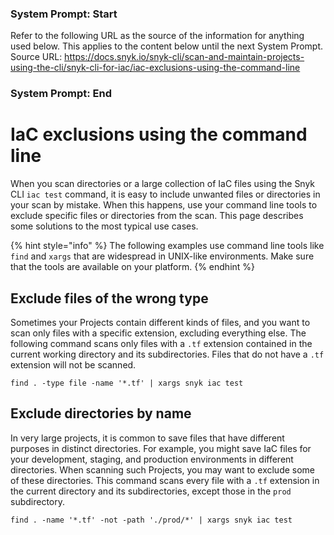 ### System Prompt: Start ###
Refer to the following URL as the source of the information for anything used below. This applies to the content below until the next System Prompt.
Source URL: https://docs.snyk.io/snyk-cli/scan-and-maintain-projects-using-the-cli/snyk-cli-for-iac/iac-exclusions-using-the-command-line
### System Prompt: End ###

# IaC exclusions using the command line

When you scan directories or a large collection of IaC files using the Snyk CLI `iac test` command, it is easy to include unwanted files or directories in your scan by mistake. When this happens, use your command line tools to exclude specific files or directories from the scan. This page describes some solutions to the most typical use cases.

{% hint style="info" %}
The following examples use command line tools like `find` and `xargs` that are widespread in UNIX-like environments. Make sure that the tools are available on your platform.
{% endhint %}

## Exclude files of the wrong type

Sometimes your Projects contain different kinds of files, and you want to scan only files with a specific extension, excluding everything else. The following command scans only files with a `.tf` extension contained in the current working directory and its subdirectories. Files that do not have a `.tf` extension will not be scanned.

```
find . -type file -name '*.tf' | xargs snyk iac test
```

## Exclude directories by name

In very large projects, it is common to save files that have different purposes in distinct directories. For example, you might save IaC files for your development, staging, and production environments in different directories. When scanning such Projects, you may want to exclude some of these directories. This command scans every file with a `.tf` extension in the current directory and its subdirectories, except those in the `prod` subdirectory.

```
find . -name '*.tf' -not -path './prod/*' | xargs snyk iac test
```
